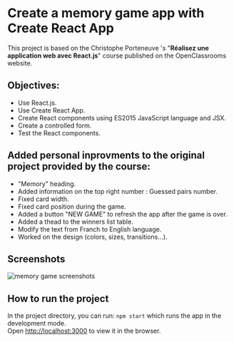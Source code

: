 # Create a memory game app with Create React App
This  project is based on the Christophe Porteneuve 's "**Réalisez une application web avec React.js**" course published on the OpenClassrooms website.  

## Objectives:
* Use React.js.
* Use Create React App.
* Create React components using ES2015 JavaScript language and JSX.
* Create a controlled form.
* Test the React components.

## Added personal inprovments to the original project provided by the course:
* "Memory" heading.
* Added information on the top right number : Guessed pairs number.
* Fixed card width.
* Fixed card position during the game.
* Added a button "NEW GAME" to refresh the app after the game is over.
* Added a thead to the winners list table.
* Modify the text from Franch to English language.
* Worked on the design (colors, sizes, transitions...).

## Screenshots
![memory game screenshots]()


## How to run the project
In the project directory, you can run: `npm start` which runs the app in the development mode.\
Open [http://localhost:3000](http://localhost:3000) to view it in the browser.
